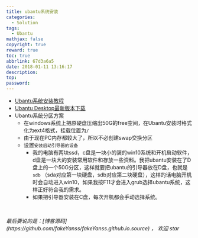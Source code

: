 ```yaml
---
title: ubantu系统安装
categories:
  - Solution
tags:
  - Ubantu
mathjax: false
copyright: true
reward: true
toc: true
abbrlink: 67d3a6a5
date: 2018-01-11 13:16:17
description:
top:
password:
---
```


* [Ubantu系统安装教程](https://tutorials.ubuntu.com/tutorial/tutorial-create-a-usb-stick-on-windows#0)
* [Ubantu Desktop最新版本下载](https://www.ubuntu.com/download/desktop)
* Ubantu系统分区方案
  * 在windows系统上把原硬盘压缩出50G的free空间，在Ubantu安装时格式化为ext4格式，挂载位置为`/`
  * 由于现在PC内存都较大了，所以不必创建swap交换分区
  * 设置`安装启动引导器的设备`
    * 我的电脑有两块ssd，c盘是一块小的装的win10系统和开机启动软件，d盘是一块大的安装常用软件和存放一些资料。我把ubantu安装在了D盘上的一个50G分区，这样就要把ubantu的引导器放在D盘，也就是`sdb` （sda对应第一块硬盘，sdb对应第二块硬盘），这样的话电脑开机时会自动进入win10，如果我按F11才会进入grub选择ubantu系统，这样正好符合我的需求。
    * 如果把引导器安装在C盘，每次开机都会手动选择系统。

<br>

<p id="div-border-top-green"><i>最后要说的是：[博客源码](https://github.com/fakeYanss/fakeYanss.github.io.source) ， 欢迎 star</i></p>